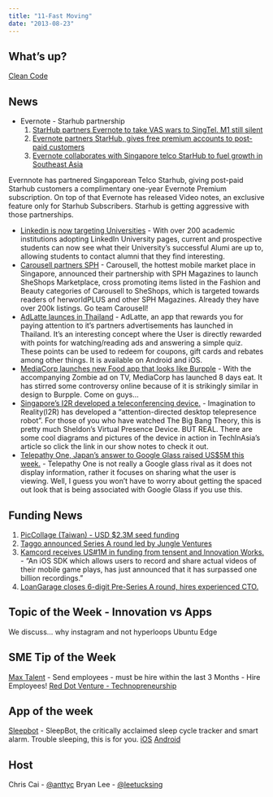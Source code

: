 ```yaml
---
title: "11-Fast Moving"
date: "2013-08-23"
---
```


## What’s up?

[Clean Code](http://www.amazon.com/Clean-Code-Handbook-Software-Craftsmanship/dp/0132350882)

## News

- Evernote - Starhub partnership
    1. [StarHub partners Evernote to take VAS wars to SingTel. M1 still silent](http://e27.co/2013/08/22/starhub-partners-evernote-and-brings-the-fight-to-singtel-what-about-m1/)
    2. [Evernote partners StarHub, gives free premium accounts to post-paid customers](http://sgentrepreneurs.com/2013/08/22/evernote-partners-with-starhub-offers-premium-membership-to-post-paid-customers/)
    3. [Evernote collaborates with Singapore telco StarHub to fuel growth in Southeast Asia](http://www.techinasia.com/evernote-collaborates-singapore-telco-starhub-fuel-growth-southeast-asia/)

Evernnote has partnered Singaporean Telco Starhub, giving post-paid Starhub customers a complimentary one-year Evernote Premium subscription. On top of that Evernote has released Video notes, an exclusive feature only for Starhub Subscribers. Starhub is getting aggressive with those partnerships.

- [Linkedin is now targeting Universities](http://e27.co/2013/08/20/linkedins-university-page-update-gives-institutions-a-social-boost/) - With over 200 academic institutions adopting LinkedIn University pages, current and prospective students can now see what their University’s successful Alumi are up to, allowing students to contact alumni that they find interesting.
- [Carousell partners SPH](http://e27.co/2013/08/20/carousell-partners-sph-powers-sheshops-marketplace-with-200k-listings/) - Carousell, the hottest mobile market place in Singapore, announced their partnership with SPH Magazines to launch SheShops Marketplace, cross promoting items listed in the Fashion and Beauty categories of Carousell to SheShops, which is targeted towards readers of herworldPLUS and other SPH Magazines. Already they have over 200k listings. Go team Carousell!
- [AdLatte launces in Thailand](http://e27.co/2013/08/19/get-paid-to-watch-mobile-advertisements-adlatte-launches-in-thailand/) - AdLatte, an app that rewards you for paying attention to it’s partners advertisements has launched in Thailand. It’s an interesting concept where the User is directly rewarded with points for watching/reading ads and answering a simple quiz. These points can be used to redeem for coupons, gift cards and rebates among other things. It is available on Android and iOS.
- [MediaCorp launches new Food app that looks like Burpple](http://sgentrepreneurs.com/2013/08/19/mediacorp-launches-new-food-app-that-looks-like-burpple/) - With the accompanying Zombie ad on TV, MediaCorp has launched 8 days eat. It has stirred some controversy online because of it is strikingly similar in design to Burpple. Come on guys…
- [Singapore’s I2R developed a teleconferencing device.](http://www.techinasia.com/singapores-i2r-developed-cool-robotic-camera-change-teleconferencing/) - Imagination to Reality(I2R) has developed a “attention-directed desktop telepresence robot”. For those of you who have watched The Big Bang Theory, this is pretty much Sheldon’s Virtual Presence Device. BUT REAL. There are some cool diagrams and pictures of the device in action in TechInAsia’s article so click the link in our show notes to check it out.
- [Telepathy One, Japan’s answer to Google Glass raised US$5M this week.](http://www.techinasia.com/telepathy-one-device-gets-funding/) - Telepathy One is not really a Google glass rival as it does not display information, rather it focuses on sharing what the user is viewing. Well, I guess you won’t have to worry about getting the spaced out look that is being associated with Google Glass if you use this.

## Funding News

1. [PicCollage (Taiwan) - USD $2.3M seed funding](http://sgentrepreneurs.com/2013/08/21/taiwans-piccollage-gets-35-million-downloads-and-usd-2-3m-seed-funding/)
2. [Taggo announced Series A round led by Jungle Ventures](http://sgentrepreneurs.com/2013/08/21/loyalty-program-startup-taggo-raises-series-a-from-jungle-ventures-and-spring-seeds/)
3. [Kamcord receives US#1M in funding from tensent and Innovation Works.](http://www.techinasia.com/silicon-valley-startup-kamkord-tencent-innovation-works/) - “An iOS SDK which allows users to record and share actual videos of their mobile game plays, has just announced that it has surpassed one billion recordings.”
4. [LoanGarage closes 6-digit Pre-Series A round, hires experienced CTO.](http://e27.co/2013/08/20/loangarage-hires-experienced-cto-closes-six-digit-pre-series-a-round/)

## Topic of the Week - Innovation vs Apps

We discuss… why instagram and not hyperloops Ubuntu Edge

## SME Tip of the Week

[Max Talent](http://www.wda.gov.sg/content/dam/wda/pdf/L701Eiv/maxTalent/MaxTalent_Brochure_SME.pdf) - Send employees - must be hire within the last 3 Months - Hire Employees! [Red Dot Venture - Technopreneurship](http://www.reddotventures.com/technopreneurshipprogramme/)

## App of the week

[Sleepbot](http://mysleepbot.com/download) - SleepBot, the critically acclaimed sleep cycle tracker and smart alarm. Trouble sleeping, this is for you. [iOS](https://itunes.apple.com/sg/app/sleepbot-smart-cycle-alarm/id578829107?mt=8) [Android](https://play.google.com/store/apps/details?id=com.lslk.sleepbot)

## Host

Chris Cai - [@anttyc](https://twitter.com/AnttyC) Bryan Lee - [@leetucksing](https://twitter.com/leetucksing)
